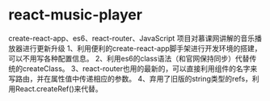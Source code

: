 # react-music-player
create-react-app、es6、react-router、JavaScript
项目对慕课网讲解的音乐播放器进行更新升级
1、利用便利的create-react-app脚手架进行开发环境的搭建，可以不用写各种配置信息。
2、利用es6的class语法（和官网保持同步）代替传统的createClass。
3、react-router也用的最新的，可以直接利用组件的名字来写路由，并在属性值中传递相应的参数。
4、弃用了旧版的string类型的refs，利用React.createRef()来代替。
